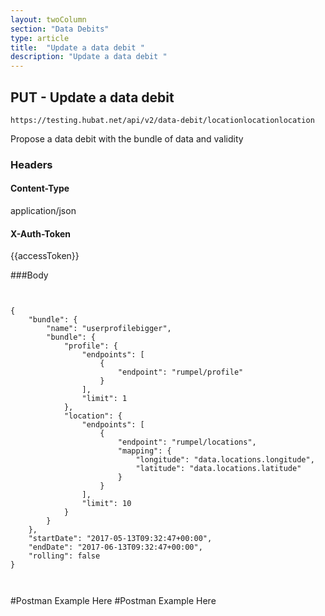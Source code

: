 ```yaml
---
layout: twoColumn
section: "Data Debits"
type: article
title:  "Update a data debit "
description: "Update a data debit "
---
```


## PUT - Update a data debit 
   
`https://testing.hubat.net/api/v2/data-debit/locationlocationlocation`

Propose a data debit with the bundle of data and validity

### Headers

#### Content-Type
application/json
#### X-Auth-Token
{{accessToken}}


###Body

```


{
	"bundle": {
		"name": "userprofilebigger",
		"bundle": {
			"profile": {
				"endpoints": [
					{
						"endpoint": "rumpel/profile"
					}
				],
				"limit": 1
			},
			"location": {
				"endpoints": [
					{
						"endpoint": "rumpel/locations",
						"mapping": {
				            "longitude": "data.locations.longitude",
				            "latitude": "data.locations.latitude"
						}
					}
				],
				"limit": 10
			}
		}
	},
	"startDate": "2017-05-13T09:32:47+00:00",
	"endDate": "2017-06-13T09:32:47+00:00",
	"rolling": false
}



```

#Postman Example Here
#Postman Example Here
